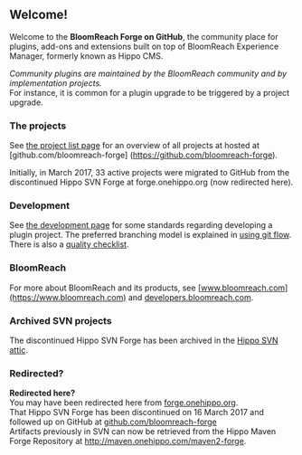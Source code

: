 
## Welcome!

Welcome to the **BloomReach Forge on GitHub**, the community place for plugins, add-ons and extensions built on top of 
BloomReach Experience Manager, formerly known as Hippo CMS.

_Community plugins are maintained by the BloomReach community and by implementation projects._ <br/>
For instance, it is common for a plugin upgrade to be triggered by a project upgrade.

### The projects
See [the project list page](project-list.html) for an overview of all projects at hosted at [github.com/bloomreach-forge]
(https://github.com/bloomreach-forge).

Initially, in March 2017, 33 active projects were migrated to GitHub from the discontinued Hippo SVN Forge 
at forge.onehippo.org (now redirected here).

### Development
See [the development page](development.html) for some standards regarding developing a plugin project. The preferred 
branching model is explained in [using git flow](using-git-flow.html). There is also a [quality checklist](checklist.html). 

### BloomReach
For more about BloomReach and its products, see [www.bloomreach.com](https://www.bloomreach.com)
and [developers.bloomreach.com](https://developers.bloomreach.com). 

### Archived SVN projects
The discontinued Hippo SVN Forge has been archived in the [Hippo SVN attic](http://svn.onehippo.org/repos/hippo/attic/forge/).

### Redirected?
<p class="alert alert-success">
    <b>Redirected here?</b><br/>
    You may have been redirected here from <a href="https://forge.onehippo.org">forge.onehippo.org</a>.<br/>
    That Hippo SVN Forge has been discontinued on 16 March 2017 and followed up on GitHub at <a href="https://github.com/bloomreach-forge">github.com/bloomreach-forge</a><br/>
    Artifacts previously in SVN can now be retrieved from the Hippo Maven Forge Repository at <a href="http://maven.onehippo.com/maven2-forge/">http://maven.onehippo.com/maven2-forge</a>.
</p>
